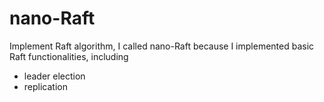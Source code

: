 # nano-Raft
Implement Raft algorithm, I called nano-Raft because I implemented basic Raft functionalities, including
- leader election
- replication
